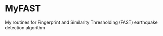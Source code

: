 # MyFAST
My routines for Fingerprint and Similarity Thresholding (FAST) earthquake detection algorithm
